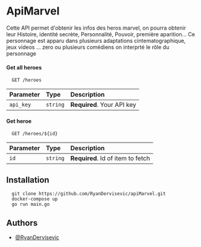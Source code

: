 # ApiMarvel

Cette API permet d'obtenir les infos des heros marvel, on pourra obtenir leur Histoire, identité secrète, Personnalité, Pouvoir, première aparition...
Ce personnage est apparu dans plusieurs adaptations cintematographique, jeux videos ... 
zero ou plusieurs comédiens on interprté le rôle du personnage

#### Get all heroes

```http
  GET /heroes
```

| Parameter | Type     | Description                |
| :-------- | :------- | :------------------------- |
| `api_key` | `string` | **Required**. Your API key |

#### Get heroe

```http
  GET /heroes/${id}
```

| Parameter | Type     | Description                       |
| :-------- | :------- | :-------------------------------- |
| `id`      | `string` | **Required**. Id of item to fetch |

## Installation

```
  git clone https://github.com/RyanDervisevic/apiMarvel.git
  docker-compose up
  go run main.go
```

## Authors

- [@RyanDervisevic](https://github.com/RyanDervisevic)

